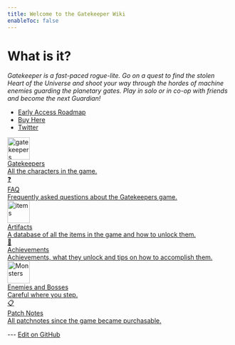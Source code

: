 ```yaml
---
title: Welcome to the Gatekeeper Wiki
enableToc: false
---
```


# What is it?

_Gatekeeper is a fast-paced rogue-lite. Go on a quest to find the stolen Heart of the Universe and shoot your way through the hordes of machine enemies guarding the planetary gates. Play in solo or in co-op with friends and become the next Guardian!_

- [Early Access Roadmap](https://store.steampowered.com/news/app/2106670?emclan=103582791472276458&emgid=4188987871060399454) 
- [Buy Here](https://store.steampowered.com/app/2106670/Gatekeeper/)
- [Twitter](https://x.com/gatekeeper_game)

<div class="grid-container">

<a href="AllGatekeepers" class="grid-item type-1">
<div class="icon"><img src="/assets/Gatekeepers/Hybrid_Portrait_mini.png" alt="gatekeepers" style="width: 50px; height: 50px;"></div>
<div class="title">Gatekeepers</div>
<div class="description">All the characters in the game.</div>
</a>

<a href="[[FAQ]]" class="grid-item type-2">
<div class="icon">❓</div>
<div class="title">FAQ</div>
<div class="description">Frequently asked questions about the Gatekeepers game.</div>
</a>

<a href="AllArtifacts" class="grid-item type-3">
<div class="icon"><img src="/assets/Artifacts/amulets/Juju.png" alt="items" style="width: 50px; height: 50px;"></div>
<div class="title">Artifacts</div>
<div class="description">A database of all the items in the game and how to unlock them.</div>
</a>

<a href="Achievements" class="grid-item type-4">
<div class="icon">👑</div>
<div class="title">Achievements</div>
<div class="description">Achievements, what they unlock and tips on how to accomplish them.</div>
</a>

<a href="AllMonsters" class="grid-item type-5">
<div class="icon"><img src="/assets/Enemies/aurora/Prince_Icon.png" alt="Monsters" style="width: 50px; height: 50px;"></div>
<div class="title">Enemies and Bosses</div>
<div class="description">Careful where you step.</div>
</a>

<a href="PatchNotes" class="grid-item type-6">
<div class="icon">📋</div>
<div class="title">Patch Notes</div>
<div class="description">All patchnotes since the game became purchasable.</div>
</a>
</div>

<!-- Make sure that the github edit button link is correct. This just means adding the parent and filename after the content folder in the URL -->

--- [Edit on GitHub](https://github.com/Mondrethos/gatekeeperwiki/edit/main/content/index.md)
